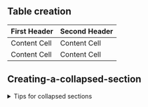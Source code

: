 ## Table creation
  | First Header  | Second Header |
  | ------------- | ------------- |
  | Content Cell  | Content Cell  |
  | Content Cell  | Content Cell  |

## Creating-a-collapsed-section
<details>

<summary>Tips for collapsed sections</summary>

### You can add a header

You can add text within a collapsed section. 

You can add an image or a code block, too.

```ruby
   puts "Hello World"
```

</details>
